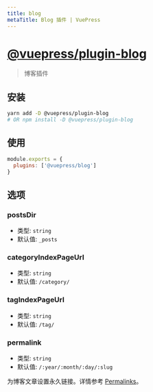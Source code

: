 ```yaml
---
title: blog
metaTitle: Blog 插件 | VuePress
---
```


# [@vuepress/plugin-blog](https://github.com/vuejs/vuepress/tree/master/packages/@vuepress/plugin-blog)

> 博客插件

## 安装

```bash
yarn add -D @vuepress/plugin-blog
# OR npm install -D @vuepress/plugin-blog
```

## 使用

```javascript
module.exports = {
  plugins: ['@vuepress/blog'] 
}
```

## 选项

### postsDir

- 类型: `string`
- 默认值: `_posts`

### categoryIndexPageUrl

- 类型: `string`
- 默认值: `/category/`

### tagIndexPageUrl

- 类型: `string`
- 默认值: `/tag/`

### permalink

- 类型: `string`
- 默认值: `/:year/:month/:day/:slug`

为博客文章设置永久链接。详情参考 [Permalinks](/zh/guide/permalinks.html#模板变量)。
